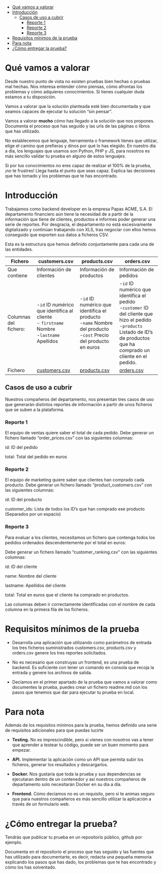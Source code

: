 - [Qué vamos a valorar](#qué-vamos-a-valorar)
- [Introducción](#introducción)
  - [Casos de uso a cubrir](#casos-de-uso-a-cubrir)
    - [Reporte 1](#reporte-1)
    - [Reporte 2](#reporte-2)
    - [Reporte 3](#reporte-3)
- [Requisitos mínimos de la prueba](#requisitos-mínimos-de-la-prueba)
- [Para nota](#para-nota)
- [¿Cómo entregar la prueba?](#cómo-entregar-la-prueba)

# Qué vamos a valorar

Desde nuestro punto de vista no existen pruebas bien hechas o pruebas mal hechas. Nos interesa entender cómo piensas, cómo afrontas los problemas y cómo adquieres conocimientos. Si tienes cualquier duda estamos a tu disposición.

Vamos a valorar que la solución planteada esté bien documentada y que seamos capaces de ejecutar tu solución “sin pensar”.

Vamos a valorar **mucho** cómo has llegado a la solución que nos propones. Documenta el proceso que has seguido y las urls de las páginas o libros que has utilizado.

No establecemos qué lenguaje, herramienta o framework tienes que utilizar, elige el camino que prefieras y dinos por qué lo has elegido. En nuestro día a día, los lenguajes que usamos son Python, PHP y JS, para nosotros es más sencillo validar tu prueba en alguno de estos lenguajes.

Si por tus conocimientos no eres capaz de realizar el 100% de la prueba, ¡no te frustres! Llega hasta el punto que seas capaz. Explica las decisiones que has tomado y los problemas que te has encontrado.

# Introducción

Trabajamos como backend developer en la empresa Papas ACME, S.A. El departamento financiero aún tiene la necesidad de a partir de la información que tiene de clientes, productos e informes poder generar una serie de reportes. Por desgracia, el departamento no está excesivamente digitalizado y continúan trabajando con XLS, tras negociar con ellos hemos conseguido que exporten sus datos a ficheros CSV.

Esta es la estructura que hemos definido conjuntamente para cada una de las entidades.

| Fichero | customers.csv | products.csv | orders.csv |
|---------|---------------|--------------|------------|
| Que contiene | Información de clientes |Información de productos |Información de pedidos| 
| Columnas del fichero: |-`id` ID numérico que identifica al cliente <br>- `firstname` Nombre<br>-`lastname` Apellidos |-`id` ID numérico que identifica el producto<br>-`name` Nombre del producto<br>-`cost` Precio del producto en euros|-`id` ID numérico que identifica el pedido<br>-`customer` ID del cliente que hizo el pedido<br>-`products` Listado de ID’s de productos que ha comprado un cliente en el pedido.
|Fichero|[customers.csv](customers.csv)|[products.csv](products.csv)|[orders.csv](orders.csv)|
 
## Casos de uso a cubrir

Nuestros compañeros del departamento, nos presentan tres casos de uso que generarán distintos reportes de información a partir de unos ficheros que se suben a la plataforma.

### Reporte 1

El equipo de ventas quiere saber el total de cada pedido. Debe generar un fichero llamado “order_prices.csv” con las siguientes columnas: 

id: ID del pedido

total: Total del pedido en euros

### Reporte 2

El equipo de marketing quiere saber que clientes han comprado cada producto. Debe generar un fichero llamado “product_customers.csv” con las siguientes columnas: 

id: ID del producto

customer_ids: Lista de todos los ID’s que han comprado ese producto (Separados por un espacio)

### Reporte 3

 Para evaluar a los clientes, necesitamos un fichero que contenga todos los pedidos ordenados descendentemente por el total en euros:

Debe generar un fichero llamado “customer_ranking.csv" con las siguientes columnas: 

id: ID del cliente

name: Nombre del cliente

lastname: Apellidos del cliente

total: Total en euros que el cliente ha comprado en productos.

Las columnas deben ir correctamente identificadas con el nombre de cada columna en la primera fila de los ficheros.

# Requisitos mínimos de la prueba

* Desarrolla una aplicación que utilizando como parámetros de entrada los tres ficheros suministrados customers.csv, products.csv y orders.csv genere los tres reportes solicitados.

* No es necesario que construyas un frontend, es una prueba de backend. Es suficiente con tener un comando en consola que recoja la entrada y genere los archivos de salida.

* Decíamos en el primer apartado de la prueba que vamos a valorar como documentes la prueba, puedes crear un fichero readme.md con los pasos que tenemos que dar para ejecutar tu prueba en local.

# Para nota

Además de los requisitos mínimos para la prueba, hemos definido una serie de requisitos adicionales para que puedas lucirte

* **Testing.** No es imprescindible, pero si vienes con nosotros vas a tener que aprender a testear tu código, puede ser un buen momento para empezar.

* **API.** Implementar la aplicación como un API que permita subir los ficheros, generar los resultados y descargarlos.

* **Docker.** Nos gustaría que toda la prueba y sus dependencias se ejecutaran dentro de un contenedor y así nuestros compañeros de departamento solo necesitarán Docker en su día a día.

* **Frontend.** Cómo decíamos no es un requisito, pero si te animas seguro que para nuestros compañeros es más sencillo utilizar la aplicación a través de un formulario web.

# ¿Cómo entregar la prueba?

Tendrás que publicar tu prueba en un repositorio público, github por ejemplo.

Documenta en el repositorio el proceso que has seguido y las fuentes que has utilizado para documentarte, es decir, redacta una pequeña memoria explicando los pasos que has dado, los problemas que te has encontrado y cómo los has solventado.
